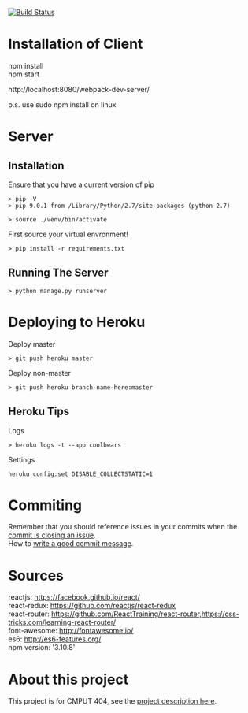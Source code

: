 [![Build Status](https://travis-ci.org/TianZhiWang/cmput404-project.svg?branch=master)](https://travis-ci.org/TianZhiWang/cmput404-project)  

# Installation of Client
npm install  
npm start  

http://localhost:8080/webpack-dev-server/  

p.s. use sudo npm install on linux  

# Server
## Installation
Ensure that you have a current version of pip
```
> pip -V
> pip 9.0.1 from /Library/Python/2.7/site-packages (python 2.7)
```

```
> source ./venv/bin/activate
```

First source your virtual envronment!
```
> pip install -r requirements.txt
```

## Running The Server
```
> python manage.py runserver
```
# Deploying to Heroku
Deploy master
```
> git push heroku master
```
Deploy non-master
```
> git push heroku branch-name-here:master
```
## Heroku Tips
Logs  
```
> heroku logs -t --app coolbears 
```
Settings  
```
heroku config:set DISABLE_COLLECTSTATIC=1
```

# Commiting
Remember that you should reference issues in your commits when the [commit is closing an issue](https://help.github.com/articles/closing-issues-via-commit-messages/).  
How to [write a good commit message](https://chris.beams.io/posts/git-commit/).  

# Sources
reactjs: https://facebook.github.io/react/  
react-redux: https://github.com/reactjs/react-redux  
react-router: https://github.com/ReactTraining/react-router,https://css-tricks.com/learning-react-router/  
font-awesome: http://fontawesome.io/  
es6: http://es6-features.org/  
npm version: '3.10.8'  

# About this project
This project is for CMPUT 404, see the [project description here](https://github.com/abramhindle/CMPUT404-project-socialdistribution).
